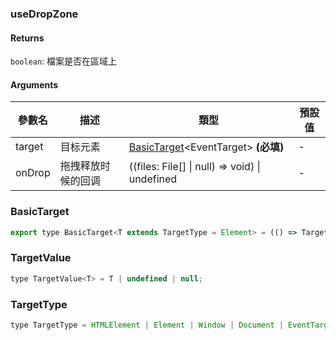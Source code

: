 ### useDropZone

#### Returns
`boolean`: 檔案是否在區域上

#### Arguments
|參數名|描述|類型|預設值|
|---|---|---|---|
|target|目标元素|[BasicTarget](#basictarget)&lt;EventTarget&gt;  **(必填)**|-|
|onDrop|拖拽释放时候的回调|((files: File[] \| null) => void) \| undefined |-|

### BasicTarget

```js
export type BasicTarget<T extends TargetType = Element> = (() => TargetValue<T>) | TargetValue<T> | MutableRefObject<TargetValue<T>>;
```

### TargetValue

```js
type TargetValue<T> = T | undefined | null;
```

### TargetType

```js
type TargetType = HTMLElement | Element | Window | Document | EventTarget;
```